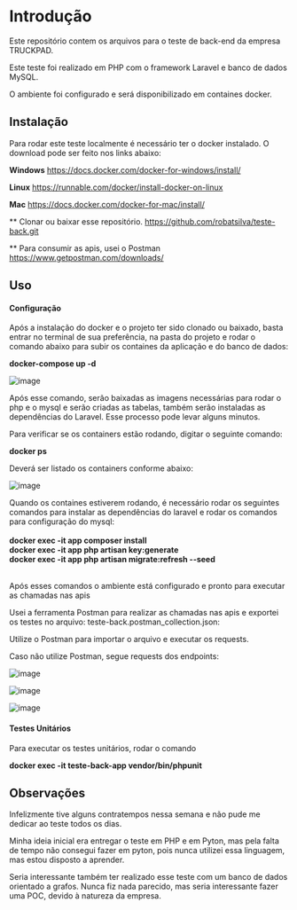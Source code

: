 # Introdução

Este repositório contem os arquivos para o teste de back-end da empresa TRUCKPAD.

Este teste foi realizado em PHP com o framework Laravel e banco de dados MySQL.

O ambiente foi configurado e será disponibilizado em containes docker.

## Instalação

Para rodar este teste localmente é necessário ter o docker instalado. O download pode ser feito nos links abaixo:

<b>Windows</b>
https://docs.docker.com/docker-for-windows/install/

<b>Linux</b>
https://runnable.com/docker/install-docker-on-linux

<b>Mac</b>
https://docs.docker.com/docker-for-mac/install/

** Clonar ou baixar esse repositório.
https://github.com/robatsilva/teste-back.git

** Para consumir as apis, usei o Postman
https://www.getpostman.com/downloads/

## Uso
#### Configuração
Após a instalação do docker e o projeto ter sido clonado ou baixado, basta entrar no terminal de sua preferência, na pasta do projeto e rodar o comando abaixo para subir os containes da aplicação e do banco de dados:

<b>docker-compose up -d</b>

![image](https://user-images.githubusercontent.com/10313588/59148258-c7d5d180-89dc-11e9-8c8b-b6c2efa1b76b.png)

Após esse comando, serão baixadas as imagens necessárias para rodar o php e o mysql e serão criadas as tabelas, também serão instaladas as dependências do Laravel. Esse processo pode levar alguns minutos.

Para verificar se os containers estão rodando, digitar o seguinte comando:

<b>docker ps</b>

Deverá ser listado os containers conforme abaixo:

![image](https://user-images.githubusercontent.com/10313588/59148264-e936bd80-89dc-11e9-8d3a-cf50f02dfb1b.png)

Quando os containes estiverem rodando, é necessário rodar os seguintes comandos para instalar as dependências do laravel e rodar os comandos para configuração do mysql:<br><br>
<b>
    docker exec -it app composer install<br>
    docker exec -it app php artisan key:generate<br>
    docker exec -it app php artisan migrate:refresh --seed<br>
</b>
<br>

Após esses comandos o ambiente está configurado e pronto para executar as chamadas nas apis

Usei a ferramenta Postman para realizar as chamadas nas apis e exportei os testes no arquivo:
teste-back.postman_collection.json:

Utilize o Postman para importar o arquivo e executar os requests.

Caso não utilize Postman, segue requests dos endpoints:

![image](https://user-images.githubusercontent.com/10313588/59148293-7a0d9900-89dd-11e9-8ca1-6eb5e4ac6fed.png)

![image](https://user-images.githubusercontent.com/10313588/59148311-b3460900-89dd-11e9-950b-a20a54d33c0b.png)

![image](https://user-images.githubusercontent.com/10313588/59148320-c6f16f80-89dd-11e9-8c08-c35888456055.png)


#### Testes Unitários
Para executar os testes unitários, rodar o comando

<b>docker exec -it teste-back-app vendor/bin/phpunit</b>

## Observações
Infelizmente tive alguns contratempos nessa semana e não pude me dedicar ao teste todos os dias.

Minha ideia inicial era entregar o teste em PHP e em Pyton, mas pela falta de tempo não consegui fazer em pyton, pois nunca utilizei essa linguagem, mas estou disposto a aprender.

Seria interessante também ter realizado esse teste com um banco de dados orientado a grafos. Nunca fiz nada parecido, mas seria interessante fazer uma POC, devido à natureza da empresa.

